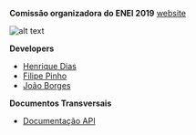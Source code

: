 **Comissão organizadora do ENEI 2019**
[website](http://enei.pt)

![alt text](https://i.imgur.com/H25G5vE.png)

**Developers**
- [Henrique Dias]()
- [Filipe Pinho]()
- [João Borges]()



**Documentos Transversais**
- [Documentação API](https://documenter.getpostman.com/view/5070442/RWTsrFXi)

